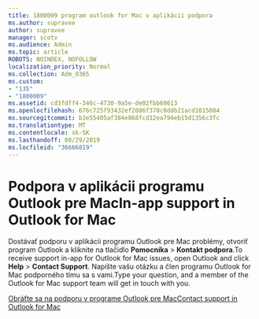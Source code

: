 ```yaml
---
title: 1800009 program outlook for Mac v aplikácii podpora
ms.author: supravee
author: supravee
manager: scotv
ms.audience: Admin
ms.topic: article
ROBOTS: NOINDEX, NOFOLLOW
localization_priority: Normal
ms.collection: Adm_O365
ms.custom:
- "135"
- "1800009"
ms.assetid: cd3fdff4-346c-4730-9a5e-de02fbb60613
ms.openlocfilehash: 676c725f93432ef2086f378c0ddb21acd1815084
ms.sourcegitcommit: b3e55405af384e868fcd32ea794eb15d1356c3fc
ms.translationtype: MT
ms.contentlocale: sk-SK
ms.lasthandoff: 08/29/2019
ms.locfileid: "36666819"
---
```

# <a name="in-app-support-in-outlook-for-mac"></a><span data-ttu-id="bc808-102">Podpora v aplikácii programu Outlook pre Mac</span><span class="sxs-lookup"><span data-stu-id="bc808-102">In-app support in Outlook for Mac</span></span>

<span data-ttu-id="bc808-103">Dostávať podporu v aplikácii programu Outlook pre Mac problémy, otvoriť program Outlook a kliknite na tlačidlo **Pomocníka** \> **Kontakt podpora**.</span><span class="sxs-lookup"><span data-stu-id="bc808-103">To receive support in-app for Outlook for Mac issues, open Outlook and click **Help** \> **Contact Support**.</span></span> <span data-ttu-id="bc808-104">Napíšte vašu otázku a člen programu Outlook for Mac podporného tímu sa s vami.</span><span class="sxs-lookup"><span data-stu-id="bc808-104">Type your question, and a member of the Outlook for Mac support team will get in touch with you.</span></span> 

[<span data-ttu-id="bc808-105">Obráťte sa na podporu v programe Outlook pre Mac</span><span class="sxs-lookup"><span data-stu-id="bc808-105">Contact support in Outlook for Mac</span></span>](https://answers.microsoft.com/msoffice/forum/msoffice_outlook-mso_mac/new-contact-support-feature-in-outlook-2016-for/d4fc21c4-25e2-4e10-b943-1fba6542b517)